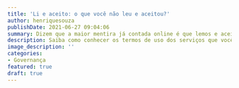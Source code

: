 ```yaml
---
title: 'Li e aceito: o que você não leu e aceitou?'
author: henriquesouza
publishDate: 2021-06-27 09:04:06
summary: Dizem que a maior mentira já contada online é que lemos e aceitamos os termos dos serviços que usamos. Quais são estes termos e quais as implicações de seu desconhecimento?
description: Saiba como conhecer os termos de uso dos serviços que você usa todos os dias.
image_description: ''
categories:
- Governança
featured: true
draft: true
---
```

